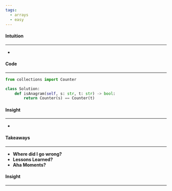 ```yaml
---
tags:
  - arrays
  - easy
---
```


#### Intuition
---
- 

#### Code
---

```python
from collections import Counter

class Solution:
    def isAnagram(self, s: str, t: str) -> bool:
        return Counter(s) == Counter(t)
```

#### Insight
---
- 

#### Takeaways
---
- **Where did I go wrong?**
- **Lessons Learned?**
- **Aha Moments?**

#### Insight
---
